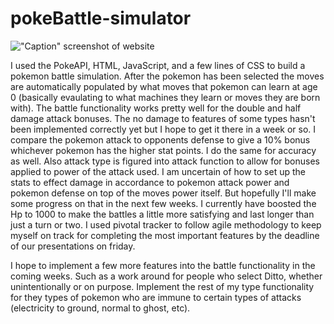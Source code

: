 # pokeBattle-simulator


!["Caption"](https://raw.githubusercontent.com/jstafford1992/pokeBattle-simulator/master/screenshot.png)
screenshot of website


I used the PokeAPI, HTML, JavaScript, and a few lines of CSS to build a pokemon battle simulation. After the pokemon has been selected the moves are automatically populated by what moves that pokemon can learn at age 0 (basically evaulating to what machines they learn or moves they are born with). The battle functionality works pretty well for the double and half damage attack bonuses. The no damage to features of some types hasn't been implemented correctly yet but I hope to get it there in a week or so. I compare the pokemon attack to opponents defense to give a 10% bonus whichever pokemon has the higher stat points. I do the same for accuracy as well. Also attack type is figured into attack function to allow for bonuses applied to 
power of the attack used. I am uncertain of how to set up the stats to effect damage in accordance to pokemon attack power and pokemon defense on top of the moves power itself. But hopefully I'll make some progress on that in the next few weeks. I currently have boosted the Hp to 1000 to make the battles a little more satisfying and last longer than just a turn or two. 
I used pivotal tracker to follow agile methodology to keep myself on track for completing the most important features by the deadline of our presentations on friday. 

I hope to implement a few more features into the battle functionality in the coming weeks. Such as a work around for people who select Ditto, whether unintentionally or on purpose. Implement the rest of my type functionality for they types of pokemon who are immune to certain types of attacks (electricity to ground, normal to ghost, etc). 
